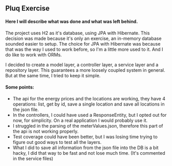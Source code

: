 ## Pluq Exercise

#### Here I will describe what was done and what was left behind.

The project uses H2 as it's database, using JPA with Hibernate. This decision was made because it's only an exercise, an in-memory database sounded easier to setup.
The choice for JPA with Hibernate was because that was the way I used to work before, so I'm a little more used to it. And I do like to work with ORMs.

I decided to create a model layer, a controller layer, a service layer and a repository layer. This guarantees a more loosely coupled system in general. But at the same time, I tried to keep it simple.


#### Some points:
* The api for the energy prices and the locations are working, they have 4 operations: list, get by id, save a single location and save all locations in the json file.
* In the controllers, I could have used a ResponseEntity, but I opted out for now, for simplicity. 
On a real application I would probably use it.
* I struggled in the parsing of the meterValues.json, therefore this part of the api is not working properly.
* Test coverage could have been better, but I was losing time trying to figure out good ways to test all the layers.
* What I did to save all information from the json file into the DB is a bit hacky, I did that way to be fast and not lose much time. (It's commented in the service files)